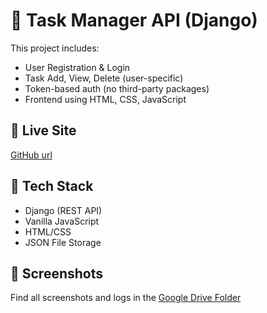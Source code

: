 # 📝 Task Manager API (Django)

This project includes:
- User Registration & Login
- Task Add, View, Delete (user-specific)
- Token-based auth (no third-party packages)
- Frontend using HTML, CSS, JavaScript

## 🔗 Live Site
[GitHub url](https://github.com/praveend2023/Task_Manager_App.git)

## 📂 Tech Stack
- Django (REST API)
- Vanilla JavaScript
- HTML/CSS
- JSON File Storage

## 📸 Screenshots
Find all screenshots and logs in the [Google Drive Folder](https://drive.google.com/drive/folders/19E3pXS78kcJ_zSBLBLbbDIwFnfePJsof?usp=drive_link)
